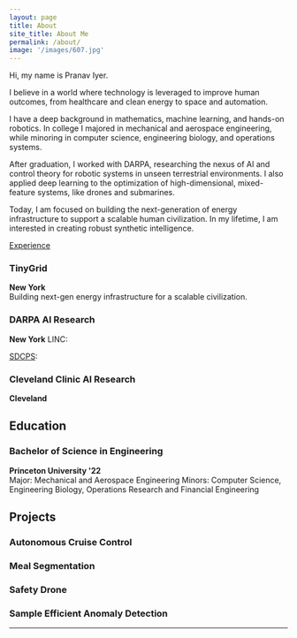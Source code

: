 ```yaml
---
layout: page
title: About
site_title: About Me
permalink: /about/
image: '/images/607.jpg'
---
```


Hi, my name is Pranav Iyer.

I believe in a world where technology is leveraged to improve human outcomes, from healthcare and clean energy to space and automation.

I have a deep background in mathematics, machine learning, and hands-on robotics. In college I majored in mechanical and aerospace engineering, while minoring in computer science, engineering biology, and operations systems. 

After graduation, I worked with DARPA, researching the nexus of AI and control theory for robotic systems in unseen terrestrial environments. I also applied deep learning to the optimization of high-dimensional, mixed-feature systems, like drones and submarines.

Today, I am focused on building the next-generation of energy infrastructure to support a scalable human civilization. In my lifetime, I am interested in creating robust synthetic intelligence.

[Experience](../_extra_pages/experience.md)

### TinyGrid
**New York**  
Building next-gen energy infrastructure for a scalable civilization.

### DARPA AI Research
**New York**
LINC:

[SDCPS](https://www.darpa.mil/program/symbiotic-design-for-cyber-physical-systems):

### Cleveland Clinic AI Research
**Cleveland**


## Education

### Bachelor of Science in Engineering
**Princeton University '22**  
Major: Mechanical and Aerospace Engineering
Minors: Computer Science, Engineering Biology, Operations Research and Financial Engineering

## Projects

### Autonomous Cruise Control

### Meal Segmentation

### Safety Drone

### Sample Efficient Anomaly Detection

<hr>